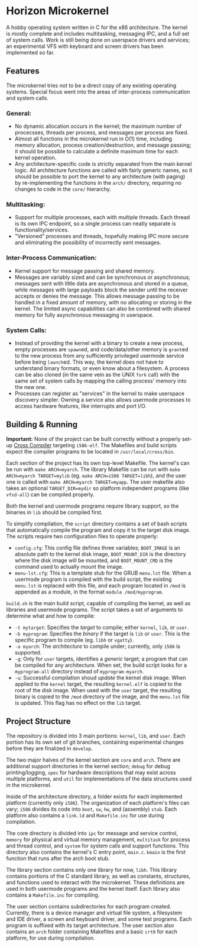 Horizon Microkernel
=
A hobby operating system written in C for the x86 architecture. The kernel is mostly complete and includes multitasking, messaging IPC, and a full set of system calls. Work is still being done on userspace drivers and services; an experimental VFS with keyboard and screen drivers has been implemented so far.

Features
-
The microkernel tries not to be a direct copy of any existing operating systems. Special focus went into the areas of inter-process communication and system calls.

### General:
- No dynamic allocation occurs in the kernel; the maximum number of procecsses, threads per process, and messages per process are fixed.
- Almost all functions in the microkernel run in O(1) time, including memory allocation, process creation/destruction, and message passing; it should be possible to calculate a definite maximum time for each kernel operation.
- Any architecture-specific code is strictly separated from the main kernel logic. All architecture functions are called with fairly generic names, so it should be possible to port the kernel to any architecture (with paging) by re-implementing the functions in the `arch/` directory, requiring no changes to code in the `core/` hierarchy.

### Multitasking:
- Support for multiple processes, each with multiple threads. Each thread is its own IPC endpoint, so a single process can neatly separate is functionality/services.
- "Versioned" processes and threads, hopefully making IPC more secure and eliminating the possibility of incorrectly sent messages.

### Inter-Process Communication:
- Kernel support for message passing and shared memory.
- Messages are variably sized and can be synchronous or asynchronous; messages sent with little data are asynchronous and stored in a queue, while messages with large payloads block the sender until the receiver accepts or denies the message. This allows message passing to be handled in a fixed amount of memory, with no allocating or storing in the kernel. The limited async capabilities can also be combined with shared memory for fully asynchronous messaging in userspace.

### System Calls:
- Instead of providing the kernel with a binary to create a new process, empty processes are `spawn`ed, and code/data/other memory is `grant`ed to the new process from any sufficiently privileged usermode service before being `launch`ed. This way, the kernel does not have to understand binary formats, or even know about a filesystem. A process can be also cloned (in the same vein as the UNIX `fork` call) with the same set of system calls by mapping the calling process' memory into the new one.
- Processes can register as "services" in the kernel to make userspace discovery simpler. Owning a service also allows usermode processes to access hardware features, like interrupts and port I/O.

Building & Running
-
**Important:** None of the project can be built correctly without a properly set-up [Cross Compiler](http://wiki.osdev.org/GCC_Cross-Compiler) targeting `i586-elf`. The Makefiles and build scripts expect the compiler programs to be located in `/usr/local/cross/bin`.

Each section of the project has its own top-level Makefile. The kernel's can be run with `make ARCH=myarch`. The library Makefile can be run with `make ARCH=myarch TARGET=mylib` (eg. `make ARCH=i586 TARGET=libh`), and the user one is called with `make ARCH=myarch TARGET=myapp`. The user makefile also takes an optional `TARGET_DIR=mydir` so platform independent programs (like `vfsd-all`) can be compiled properly. 

Both the kernel and usermode programs require library support, so the binaries in `lib` should be compiled first.

To simplify compilation, the `script` directory contains a set of bash scripts that automatically compile the program and copy it to the target disk image. The scripts require two configuration files to operate properly:

- `config.cfg`: This config file defines three variables; `BOOT_IMAGE` is an absolute path to the kernel disk image, `BOOT_MOUNT_DIR` is the directory where the disk image will be mounted,
and `BOOT_MOUNT_CMD` is the command used to actually mount the image.
- `menu-lst.cfg`: This is a template stub for the GRUB `menu.lst` file. When a usermode program is compiled with the build script, the existing `menu.lst` is replaced with this file, and each program located in `/mod` is appended as a module, in the format `module /mod/myprogram`.

`build.sh` is the main build script, capable of compiling the kernel, as well as libraries and usermode programs. The script takes a set of arguments to determine what and how to compile:

- `-t mytarget`: Specifies the *target* to compile; either `kernel`, `lib`, or `user`.
- `-b myprogram`: Specifies the *binary* if the target is `lib` or `user`. This is the specific program to compile (eg. `libh` or `vgatty`).
- `-a myarch`: The *architecture* to compile under; currently, only `i586` is supported.
- `-g`: Only for `user` targets, identifies a *generic* target; a program that can be compiled for any architecture. When set, the build script looks for a `myprogram-all` directory instead of `myprogram-myarch`.
- `-u`: Successful compilation shoud *update* the kernel disk image. When applied to the `kernel` target, the resulting `kernel.elf` is copied to the root of the disk image. When used with the `user` target, the resulting binary is copied to the `/mod` directory of the image, and the `menu.lst` file is updated. This flag has no effect on the `lib` target.

Project Structure
-
The repository is divided into 3 main portions: `kernel`, `lib`, and `user`. Each portion has its own set of git branches, containing experimental changes before they are finalized in `develop`.

The two major halves of the kernel section are `core` and `arch`. There are additional support directories in the kernel section; `debug` for debug printing/logging, `spec` for hardware descriptions that may exist across multiple platforms, and `util` for implementations of the data structures used in the microkernel.

Inside of the architecture directory, a folder exists for each implemented platform (currently only `i586`). The organization of each platform's files can vary; `i586` divides its code into `boot`, `sw`, `hw`, and (assembly) `stub`. Each platform also contains a `link.ld` and `Makefile.inc` for use during compilation. 

The core directory is divided into `ipc` for message and service control, `memory` for physical and virtual memory management, `multitask` for process and thread control, and `system` for system calls and support functions. This directory also contains the kernel's C entry point, `main.c`. `kmain` is the first function that runs after the arch boot stub.

The library section contains only one library for now, `libh`. This library contains portions of the C standard library, as well as constants, structures, and functions used to interact with the microkernel. These definitions are used in both usermode programs and the kernel itself. Each library also contains a `Makefile.inc` for compiling.

The user section contains subdirectories for each program created. Currently, there is a device manager and virtual file system, a filesystem and IDE driver, a screen and keyboard driver, and some test programs. Each program is suffixed with its target architecture. The user section also contains an `arch` folder containing Makefiles and a basic `crt0` for each platform, for use during compilation.
